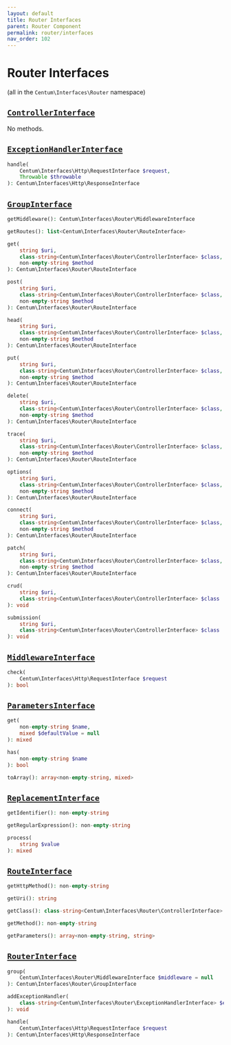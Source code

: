 ```yaml
---
layout: default
title: Router Interfaces
parent: Router Component
permalink: router/interfaces
nav_order: 102
---
```




# Router Interfaces

(all in the `Centum\Interfaces\Router` namespace)



## [`ControllerInterface`](https://github.com/SidRoberts/centum/blob/main/src/Interfaces/Router/ControllerInterface.php)

No methods.



## [`ExceptionHandlerInterface`](https://github.com/SidRoberts/centum/blob/main/src/Interfaces/Router/ExceptionHandlerInterface.php)

```php
handle(
    Centum\Interfaces\Http\RequestInterface $request,
    Throwable $throwable
): Centum\Interfaces\Http\ResponseInterface
```



## [`GroupInterface`](https://github.com/SidRoberts/centum/blob/main/src/Interfaces/Router/GroupInterface.php)

```php
getMiddleware(): Centum\Interfaces\Router\MiddlewareInterface
```

```php
getRoutes(): list<Centum\Interfaces\Router\RouteInterface>
```

```php
get(
    string $uri,
    class-string<Centum\Interfaces\Router\ControllerInterface> $class,
    non-empty-string $method
): Centum\Interfaces\Router\RouteInterface
```

```php
post(
    string $uri,
    class-string<Centum\Interfaces\Router\ControllerInterface> $class,
    non-empty-string $method
): Centum\Interfaces\Router\RouteInterface
```

```php
head(
    string $uri,
    class-string<Centum\Interfaces\Router\ControllerInterface> $class,
    non-empty-string $method
): Centum\Interfaces\Router\RouteInterface
```

```php
put(
    string $uri,
    class-string<Centum\Interfaces\Router\ControllerInterface> $class,
    non-empty-string $method
): Centum\Interfaces\Router\RouteInterface
```

```php
delete(
    string $uri,
    class-string<Centum\Interfaces\Router\ControllerInterface> $class,
    non-empty-string $method
): Centum\Interfaces\Router\RouteInterface
```

```php
trace(
    string $uri,
    class-string<Centum\Interfaces\Router\ControllerInterface> $class,
    non-empty-string $method
): Centum\Interfaces\Router\RouteInterface
```

```php
options(
    string $uri,
    class-string<Centum\Interfaces\Router\ControllerInterface> $class,
    non-empty-string $method
): Centum\Interfaces\Router\RouteInterface
```

```php
connect(
    string $uri,
    class-string<Centum\Interfaces\Router\ControllerInterface> $class,
    non-empty-string $method
): Centum\Interfaces\Router\RouteInterface
```

```php
patch(
    string $uri,
    class-string<Centum\Interfaces\Router\ControllerInterface> $class,
    non-empty-string $method
): Centum\Interfaces\Router\RouteInterface
```

```php
crud(
    string $uri,
    class-string<Centum\Interfaces\Router\ControllerInterface> $class
): void
```

```php
submission(
    string $uri,
    class-string<Centum\Interfaces\Router\ControllerInterface> $class
): void
```



## [`MiddlewareInterface`](https://github.com/SidRoberts/centum/blob/main/src/Interfaces/Router/MiddlewareInterface.php)

```php
check(
    Centum\Interfaces\Http\RequestInterface $request
): bool
```



## [`ParametersInterface`](https://github.com/SidRoberts/centum/blob/main/src/Interfaces/Router/ParametersInterface.php)

```php
get(
    non-empty-string $name,
    mixed $defaultValue = null
): mixed
```

```php
has(
    non-empty-string $name
): bool
```

```php
toArray(): array<non-empty-string, mixed>
```



## [`ReplacementInterface`](https://github.com/SidRoberts/centum/blob/main/src/Interfaces/Router/ReplacementInterface.php)

```php
getIdentifier(): non-empty-string
```

```php
getRegularExpression(): non-empty-string
```

```php
process(
    string $value
): mixed
```



## [`RouteInterface`](https://github.com/SidRoberts/centum/blob/main/src/Interfaces/Router/RouteInterface.php)

```php
getHttpMethod(): non-empty-string
```

```php
getUri(): string
```

```php
getClass(): class-string<Centum\Interfaces\Router\ControllerInterface>
```

```php
getMethod(): non-empty-string
```

```php
getParameters(): array<non-empty-string, string>
```



## [`RouterInterface`](https://github.com/SidRoberts/centum/blob/main/src/Interfaces/Router/RouterInterface.php)

```php
group(
    Centum\Interfaces\Router\MiddlewareInterface $middleware = null
): Centum\Interfaces\Router\GroupInterface
```

```php
addExceptionHandler(
    class-string<Centum\Interfaces\Router\ExceptionHandlerInterface> $exceptionHandlerClass
): void
```

```php
handle(
    Centum\Interfaces\Http\RequestInterface $request
): Centum\Interfaces\Http\ResponseInterface
```

